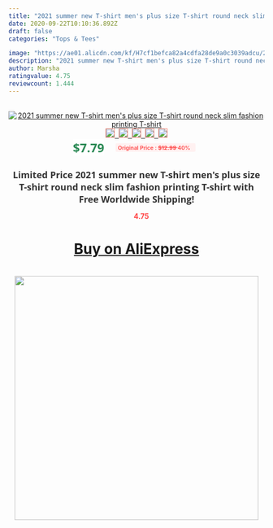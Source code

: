 ```yaml
---
title: "2021 summer new T-shirt men's plus size T-shirt round neck slim fashion printing T-shirt"
date: 2020-09-22T10:10:36.892Z
draft: false
categories: "Tops & Tees"

image: "https://ae01.alicdn.com/kf/H7cf1befca82a4cdfa28de9a0c3039adcu/2021-summer-new-T-shirt-men-s-plus-size-T-shirt-round-neck-slim-fashion-printing.jpg"
description: "2021 summer new T-shirt men's plus size T-shirt round neck slim fashion printing T-shirt"
author: Marsha
ratingvalue: 4.75
reviewcount: 1.444
---
```

<br>
<div style="text-align: center;">
<a href="https://s.click.aliexpress.com/e/_AKOYyz" target="_blank" rel="nofollow noopener noreferrer"><img alt="2021 summer new T-shirt men's plus size T-shirt round neck slim fashion printing T-shirt" class="magnifier-image" src="https://ae01.alicdn.com/kf/H7cf1befca82a4cdfa28de9a0c3039adcu/2021-summer-new-T-shirt-men-s-plus-size-T-shirt-round-neck-slim-fashion-printing.jpg_640x640.jpg">
<br>
<img style="border:1px solid salmon" src="https://ae01.alicdn.com/kf/H7cf1befca82a4cdfa28de9a0c3039adcu/2021-summer-new-T-shirt-men-s-plus-size-T-shirt-round-neck-slim-fashion-printing.jpg_120x120.jpg">&nbsp;&nbsp;<img style="border:1px solid salmon" src="https://ae01.alicdn.com/kf/Hf3511753e9d74d818999335c0efd72a3h/2021-summer-new-T-shirt-men-s-plus-size-T-shirt-round-neck-slim-fashion-printing.jpg_120x120.jpg">&nbsp;&nbsp;<img style="border:1px solid salmon" src="https://ae01.alicdn.com/kf/Hd89a4151b2a34b44aa6511e6416af1c7E/2021-summer-new-T-shirt-men-s-plus-size-T-shirt-round-neck-slim-fashion-printing.jpg_120x120.jpg">&nbsp;&nbsp;<img style="border:1px solid salmon" src="https://ae01.alicdn.com/kf/H95726ce4bfb540bca3bad8f7fa6a7f07b/2021-summer-new-T-shirt-men-s-plus-size-T-shirt-round-neck-slim-fashion-printing.jpg_120x120.jpg">&nbsp;&nbsp;<img style="border:1px solid salmon" src="https://ae01.alicdn.com/kf/H93ee605789b14889bdd7a95d1ac3e374M/2021-summer-new-T-shirt-men-s-plus-size-T-shirt-round-neck-slim-fashion-printing.jpg_120x120.jpg"></a></div><br0>
<div style="text-align: center;"><span style="background-color: white; border: 0px; box-sizing: border-box; color: seagreen; display: inline-block; font-family: &quot;open sans&quot; , &quot;arial&quot; , &quot;helvetica&quot; , sans-serif , &quot;heiti&quot;; font-size: 24px; font-stretch: inherit; font-weight: 700; line-height: inherit; margin: 0px 10px 0px 0px; padding: 0px; vertical-align: middle;">$7.79 </span>
<span style="background: rgb(255 , 241 , 241); border-radius: 3px; border: 0px; box-sizing: border-box; color: #ff4747; display: inline-block; font-family: inherit; font-size: 12px; font-stretch: inherit; font-style: inherit; font-variant: inherit; font-weight: 600; line-height: inherit; margin: 0px; padding: 2px 5px; transform: scale(0.9); vertical-align: middle;">Original Price : <b style="text-decoration: line-through;">$12.99 </b> 40%&nbsp;&nbsp;</span></div>
<h1 style="color: #333333; display: inline-block; font-family: &quot;open sans&quot; , &quot;arial&quot; , &quot;helvetica&quot; , sans-serif , &quot;heiti&quot;; font-size: 18px; font-stretch: inherit; font-weight: 700; text-align: center;">Limited Price 2021 summer new T-shirt men's plus size T-shirt round neck slim fashion printing T-shirt with Free Worldwide Shipping!</h1>
<div style="color: #ff4747; text-align: center;">
<img src="https://4.bp.blogspot.com/-M0ZcTcb-5uY/XleCXlxnR4I/AAAAAAAAAEc/OrjgMkXV1oMQFaCRZj5HQwOCBcu3w1FegCPcBGAYYCw/s1600/star.png" style="height: 15px;">&nbsp;<b>4.75</b></div>
<div class="button_cont" align="center"><a class="buynow_a" href="https://s.click.aliexpress.com/e/_AKOYyz" target="_blank" rel="nofollow noopener noreferrer"><H1>Buy on AliExpress</H1></a></div><br>
<div class="separator" style="clear: both; text-align: center;">
<img src="https://lh3.googleusercontent.com/-pTy5HemUv9M/XlePHvY0dAI/AAAAAAAAAE4/0nX5iRUoIWY8eMW9Dpxeirr157OZliDIgCLcBGAsYHQ/s1600/badge.gif" width="480">
</div>
